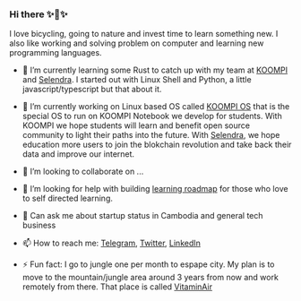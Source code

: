 ### Hi there ✨👋✨

I love bicycling, going to nature and invest time to learn something new. I also like working and solving problem on computer and learning new programming languages. 

- 🌱 I’m currently learning some Rust to catch up with my team at [KOOMPI](https://koompi.com) and [Selendra](https://selendra.org). I started out with Linux Shell and Python, a little javascript/typescript but that about it.

- 🔭 I’m currently working on Linux based OS called [KOOMPI OS](https://koompi.org) that is the special OS to run on KOOMPI Notebook we develop for students. With KOOMPI we hope students will learn and benefit open source community to light their paths into the future. With [Selendra](https://selendra.org), we hope education more users to join the blokchain revolution and take back their data and improve our internet.

- 👯 I’m looking to collaborate on ...

- 🤔 I’m looking for help with building [learning roadmap](https://github.com/koompi/learning-roadmaps) for those who love to self directed learning.

- 💬 Can ask me about startup status in Cambodia and general tech business 

- 📫 How to reach me: [Telegram](https://t.me/rithythul), [Twitter](https://twiter.com/rithythul), [LinkedIn](https://linkedin.com/in/rithythul)

- ⚡ Fun fact: I go to jungle one per month to espape city. My plan is to move to the mountain/jungle area around 3 years from now and work remotely from there. That place is called [VitaminAir](https://vitaminair.org)

